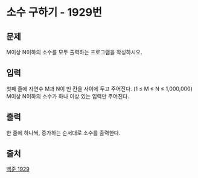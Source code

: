 <h1> 소수 구하기 - 1929번</h1>

<h2>문제</h2>

M이상 N이하의 소수를 모두 출력하는 프로그램을 작성하시오.

<h2>입력</h2>

첫째 줄에 자연수 M과 N이 빈 칸을 사이에 두고 주어진다. (1 ≤ M ≤ N ≤ 1,000,000) M이상 N이하의 소수가 하나 이상 있는 입력만 주어진다.

<h2>출력</h2>

한 줄에 하나씩, 증가하는 순서대로 소수를 출력한다.

<h2>출처</h2>

[백준 1929](https://www.acmicpc.net/problem/1929)
